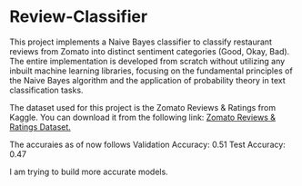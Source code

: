 # Review-Classifier
This project implements a Naive Bayes classifier to classify restaurant reviews from Zomato into distinct sentiment categories (Good, Okay, Bad).
The entire implementation is developed from scratch without utilizing any inbuilt machine learning libraries, focusing on the fundamental principles of the Naive Bayes algorithm and the application of probability theory in text classification tasks.

The dataset used for this project is the Zomato Reviews & Ratings from Kaggle. You can download it from the following link: [Zomato Reviews & Ratings Dataset.](https://www.kaggle.com/datasets/milanvaddoriya/zomato-reviews-ratings/data)

The accuraies as of now follows
   Validation Accuracy: 0.51
   Test Accuracy: 0.47

I am trying to build more accurate models. 
